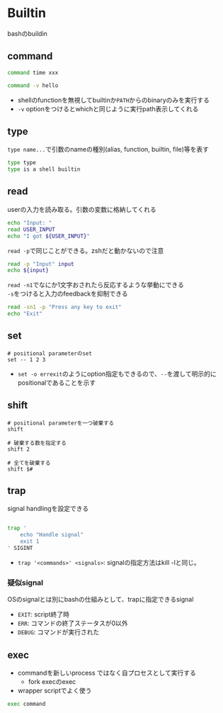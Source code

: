 # Builtin

bashのbuildin

## command

```sh
command time xxx

command -v hello
```

* shellのfunctionを無視してbuiltinか`PATH`からのbinaryのみを実行する
* `-v` optionをつけるとwhichと同じように実行path表示してくれる

## type

`type name...`で引数のnameの種別(alias, function, builtin, file)等を表す

```sh
type type
type is a shell builtin
```


## read

userの入力を読み取る。引数の変数に格納してくれる 

```sh
echo "Input: "
read USER_INPUT
echo "I got ${USER_INPUT}"
```

`read -p`で同じことができる。zshだと動かないので注意

```sh
read -p "Input" input
echo ${input}
```

`read -n1`でなにか1文字おされたら反応するような挙動にできる  
`-s`をつけると入力のfeedbackを抑制できる

```sh
read -sn1 -p "Press any key to exit"
echo "Exit"
```


## set

```shell
# positional parameterのset
set -- 1 2 3
```

* `set -o errexit`のようにoption指定もできるので、`--`を渡して明示的にpositionalであることを示す

## shift

```shell
# positional parameterを一つ破棄する
shift

# 破棄する数を指定する
shift 2

# 全てを破棄する
shift $#
```

## trap

signal handlingを設定できる

```sh

trap '
    echo "Handle signal"
    exit 1
' SIGINT
```

* `trap '<commands>' <signals>`: signalの指定方法はkill -lと同じ。

### 疑似signal

OSのsignalとは別にbashの仕組みとして、trapに指定できるsignal

* `EXIT`: script終了時
* `ERR`: コマンドの終了ステータスが0以外
* `DEBUG`: コマンドが実行された 

## exec

* commandを新しいprocess ではなく自プロセスとして実行する
  * fork execのexec
* wrapper scriptでよく使う

```sh
exec command
```
